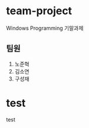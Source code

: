 # team-project
Windows Programming 기말과제 

## 팀원
1. 노준혁
2. 김소연
3. 구성재

test
============================

test
